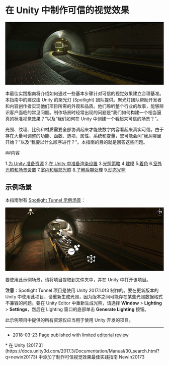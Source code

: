 # 在 Unity 中制作可信的视觉效果

![](../uploads/Main/BelievableVisualsScene.jpg) 

本最佳实践指南将介绍如何通过一些基本步骤针对可信的视觉效果建立合理基准。本指南中的建议由 Unity 的聚光灯 (Spotlight) 团队提供。聚光灯团队帮助开发者和内容创作者实现他们项目所需的外观和品质。他们聆听整个行业的故事，能够辨识客户面临的常见问题。制作场景时经常出现的问题是“我们如何构建一个相当逼真的标准视觉效果？”以及“我们如何在 Unity 中创建一个看起来可信的场景？”。

光照、纹理、比例和材质需要全部协调起来才能使数字内容看起来真实可信。由于存在大量可调整的功能、函数、选项、属性、系统和变量，您可能会问“我从哪里开始？”以及“我要以什么顺序进行？”。本指南的目的就是回答这些问题。

##内容

1.[为 Unity 准备资源](BestPracticeMakingBelievableVisuals1.html)
2.[在 Unity 中准备渲染设置](BestPracticeMakingBelievableVisuals2.html)
3.[光照策略](BestPracticeMakingBelievableVisuals3.html)
4.[建模](BestPracticeMakingBelievableVisuals4.html)
5.[着色](BestPracticeMakingBelievableVisuals5.html)
6.[室外光照和场景设置](BestPracticeMakingBelievableVisuals6.html)
7.[室内和局部光照](BestPracticeMakingBelievableVisuals7.html)
8.[了解后期处理](BestPracticeMakingBelievableVisuals8.html)
9.[动态光照](BestPracticeMakingBelievableVisuals9.html)

## 示例场景

本指南附有 [Spotlight Tunnel 示例场景](https://drive.google.com/a/unity3d.com/file/d/1UB1T5ahERIBVyj0HHPawjN45ASFyxgYF/view?usp=sharing)：

![](../uploads/Main/BelievableVisualsInEditorView.jpg) 

要使用此示例场景，请将项目提取到文件夹中，并在 Unity 中打开该项目。

**注意**：Spotlight Tunnel 项目是使用 Unity 2017.1.0f3 制作的。要在更新版本的 Unity 中使用此项目，请重新生成光照，因为版本之间可能存在某些光照数据格式不兼容的问题。要在 Unity Editor 中重新生成光照，请选择 __Window__ > __Lighting__ > __Settings__，然后在 Lighting 窗口的底部单击 __Generate Lighting__ 按钮。

此示例项目中提供的所有资源仅应当用于使用 Unity 开发的项目。

---

* <span class="page-edit">2018-03-23  Page published with limited [editorial review](DocumentationEditorialReview.html)
</span>
* <span class="page-history">在 Unity [2017.3](https://docs.unity3d.com/2017.3/Documentation/Manual/30_search.html?q=newin20173) 中添加了制作可信视觉效果最佳实践指南 <span class="search-words">NewIn20173</span></span>
